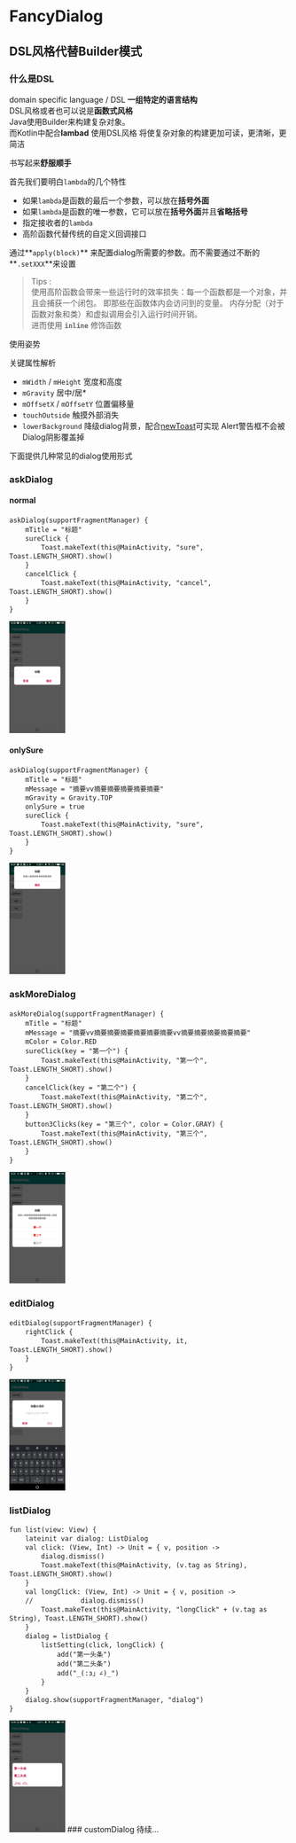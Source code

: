# FancyDialog
## DSL风格代替Builder模式

### 什么是DSL
domain specific language / DSL  **一组特定的语言结构**  
DSL风格或者也可以说是**函数式风格**  
Java使用Builder来构建复杂对象。  
而Kotlin中配合**lambad** 使用DSL风格 将使复杂对象的构建更加可读，更清晰，更简洁

书写起来**舒服顺手**

首先我们要明白`lambda`的几个特性

* 如果`lambda`是函数的最后一个参数，可以放在**括号外面**
* 如果`lambda`是函数的唯一参数，它可以放在**括号外面**并且**省略括号**
* 指定接收者的`lambda`
* 高阶函数代替传统的自定义回调接口

通过**`apply(block)`** 来配置dialog所需要的参数。而不需要通过不断的**`.setXXX`**来设置

>Tips :   
使用高阶函数会带来一些运行时的效率损失：每一个函数都是一个对象，并且会捕获一个闭包。 即那些在函数体内会访问到的变量。 内存分配（对于函数对象和类）和虚拟调用会引入运行时间开销。  
进而使用 **`inline`** 修饰函数

使用姿势

关键属性解析

* `mWidth` / `mHeight` 宽度和高度
* `mGravity` 居中/居*
* `mOffsetX` / `mOffsetY` 位置偏移量
* `touchOutside` 触摸外部消失
* `lowerBackground` 降级dialog背景，配合[newToast](https://github.com/o0o0oo00/NewToast)可实现 Alert警告框不会被Dialog阴影覆盖掉

下面提供几种常见的dialog使用形式

### askDialog
#### normal
```
askDialog(supportFragmentManager) {
    mTitle = "标题"
    sureClick {
        Toast.makeText(this@MainActivity, "sure", Toast.LENGTH_SHORT).show()
    }
    cancelClick {
        Toast.makeText(this@MainActivity, "cancel", Toast.LENGTH_SHORT).show()
    }
}
```
<img src="https://raw.githubusercontent.com/o0o0oo00/FancyDialog/master/mdimage/S90102-163051.jpg" width="20%" height="20%">

#### onlySure
```
askDialog(supportFragmentManager) {
    mTitle = "标题"
    mMessage = "摘要vv摘要摘要摘要摘要摘要"
    mGravity = Gravity.TOP
    onlySure = true
    sureClick {
        Toast.makeText(this@MainActivity, "sure", Toast.LENGTH_SHORT).show()
    }
}
```

<img src="https://raw.githubusercontent.com/o0o0oo00/FancyDialog/master/mdimage/S90102-163103.jpg" width="20%" height="20%">

### askMoreDialog
```
askMoreDialog(supportFragmentManager) {
    mTitle = "标题"
    mMessage = "摘要vv摘要摘要摘要摘要摘要摘要vv摘要摘要摘要摘要摘要"
    mColor = Color.RED
    sureClick(key = "第一个") {
        Toast.makeText(this@MainActivity, "第一个", Toast.LENGTH_SHORT).show()
    }
    cancelClick(key = "第二个") {
        Toast.makeText(this@MainActivity, "第二个", Toast.LENGTH_SHORT).show()
    }
    button3Clicks(key = "第三个", color = Color.GRAY) {
        Toast.makeText(this@MainActivity, "第三个", Toast.LENGTH_SHORT).show()
    }
}
```
<img src="https://raw.githubusercontent.com/o0o0oo00/FancyDialog/master/mdimage/S90102-163121.jpg" width="20%" height="20%">

### editDialog
```
editDialog(supportFragmentManager) {
    rightClick {
        Toast.makeText(this@MainActivity, it, Toast.LENGTH_SHORT).show()
    }
}
```
<img src="https://raw.githubusercontent.com/o0o0oo00/FancyDialog/master/mdimage/S90102-163127.jpg" width="20%" height="20%">

### listDialog
```
fun list(view: View) {
	lateinit var dialog: ListDialog
	val click: (View, Int) -> Unit = { v, position ->
	    dialog.dismiss()
	    Toast.makeText(this@MainActivity, (v.tag as String), Toast.LENGTH_SHORT).show()
	}
	val longClick: (View, Int) -> Unit = { v, position ->
	//            dialog.dismiss()
	    Toast.makeText(this@MainActivity, "longClick" + (v.tag as String), Toast.LENGTH_SHORT).show()
	}
	dialog = listDialog {
	    listSetting(click, longClick) {
	        add("第一头条")
	        add("第二头条")
	        add("_(:з」∠)_")
	    }
	}
	dialog.show(supportFragmentManager, "dialog")
}
```
<img src="https://raw.githubusercontent.com/o0o0oo00/FancyDialog/master/mdimage/S90108-153438.jpg" width="20%" height="20%">
### customDialog
待续...
